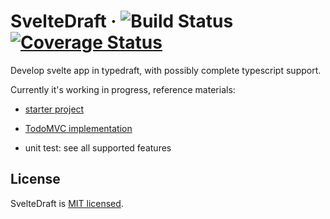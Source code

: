 # SvelteDraft &middot; ![Build Status](https://github.com/mistlog/svelte-draft/workflows/build/badge.svg) [![Coverage Status](https://coveralls.io/repos/github/mistlog/svelte-draft/badge.svg)](https://coveralls.io/github/mistlog/svelte-draft)

Develop svelte app in typedraft, with possibly complete typescript support.

Currently it's working in progress, reference materials:

* [starter project](https://github.com/mistlog/svelte-draft-template)

* [TodoMVC implementation](https://github.com/mistlog/svelte-draft-todo-mvc)

* unit test: see all supported features

## License

SvelteDraft is [MIT licensed](https://github.com/mistlog/svelte-draft/blob/master/LICENSE).



